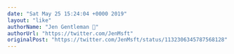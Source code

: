 ```yaml
---
date: "Sat May 25 15:24:04 +0000 2019"
layout: "like"
authorName: "Jen Gentleman 🌺"
authorUrl: "https://twitter.com/JenMsft"
originalPost: "https://twitter.com/JenMsft/status/1132306345787568128"
---
```

